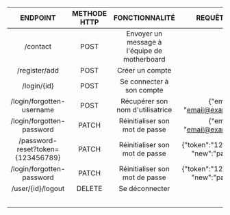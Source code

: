 | ENDPOINT                               |METHODE HTTP   | FONCTIONNALITÉ                                |REQUÊTE JSON                                 | RÉPONSE JSON |
|:-------------------------------------: |:------------:|:----------------------------------------------:|:-----------------------------------------:  |:-----------: |
| /contact                               |POST          |Envoyer un message à l'équipe de motherboard    |                                             |              |
| /register/add                          |POST          |Créer un compte                                 |                                             |              |
| /login/{id}                            |POST          |Se connecter à son compte                       |                                             |              |
| /login/forgotten-username              |POST          |Récupérer son nom d'utilisatrice                |{"email": "email@example.com" }              |              |
| /login/forgotten-password              |PATCH         |Réinitialiser son mot de passe                  |{"email": "email@example.com" }              |              |
| /password-reset?token={123456789}      |PATCH         |Réinitialiser son mot de passe                  |{"token":"1234567890", "new":"password"}     |              |
| /login/forgotten-password              |PATCH         |Réinitialiser son mot de passe                  |{"token":"1234567890", "new":"password"}     |              |
| /user/{id}/logout                      |DELETE        |Se déconnecter                                  |                                             |              |
|                                        |              |                                                |                                             |              |
|                                        |              |                                                |                                             |              |
|                                        |              |                                                |                                             |              |
|                                        |              |                                                |                                             |              |
|                                        |              |                                                |                                             |              |
